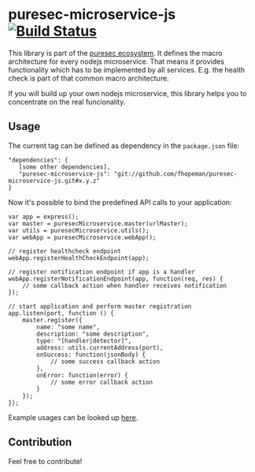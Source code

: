 # puresec-microservice-js [![Build Status](https://travis-ci.org/fhopeman/puresec-microservice-js.svg?branch=master)](https://travis-ci.org/fhopeman/puresec-microservice-js)

This library is part of the [puresec ecosystem](https://github.com/fhopeman/puresec-master). It defines the macro architecture for every nodejs microservice. That means it provides functionality which has to be implemented by all services. E.g. the health check is part of that common macro architecture.

If you will build up your own nodejs microservice, this library helps you to concentrate on the real funcionality.

## Usage

The current tag can be defined as dependency in the `package.json` file:

```
"dependencies": {
   [some other dependencies],
   "puresec-microservice-js": "git://github.com/fhopeman/puresec-microservice-js.git#x.y.z"
}
```

Now it's possible to bind the predefined API calls to your application:

```
var app = express();
var master = puresecMicroservice.master(urlMaster);
var utils = puresecMicroservice.utils();
var webApp = puresecMicroservice.webApp();

// register healthcheck endpoint
webApp.registerHealthCheckEndpoint(app);

// register notification endpoint if app is a handler
webApp.registerNotificationEndpoint(app, function(req, res) {
    // some callback action when handler receives notification
});

// start application and perform master registration
app.listen(port, function () {
    master.register({
        name: "some name",
        description: "some description",
        type: "[handler|detector]",
        address: utils.currentAddress(port),
        onSuccess: function(jsonBody) {
            // some success callback action
        },
        onError: function(error) {
            // some error callback action
        }
    });
});

```

Example usages can be looked up [here](https://github.com/fhopeman/puresec-handler-signal).

## Contribution
Feel free to contribute!

